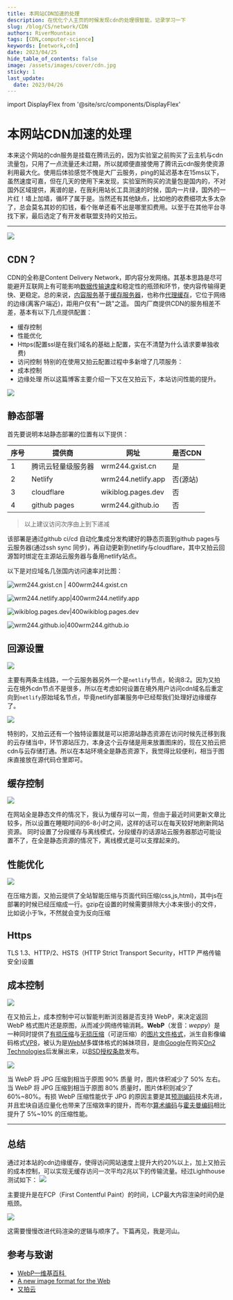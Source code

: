 ```yaml
---
title: 本网站CDN加速的处理
description: 在优化个人主页的时候发现cdn的处理很智能，记录学习一下
slug: /blog/CS/network/CDN
authors: RiverMountain
tags: [CDN,computer-science]
keywords: [network,cdn]
date: 2023/04/25
hide_table_of_contents: false
image: /assets/images/cover/cdn.jpg
sticky: 1
last_update:
  date: 2023/04/26
---
```


import DisplayFlex from '@site/src/components/DisplayFlex'

# 本网站CDN加速的处理

本来这个网站的cdn服务是挂载在腾讯云的，因为实验室之前购买了云主机与cdn流量包，只用了一点流量还未过期，所以就顺便直接使用了腾讯云cdn服务使资源利用最大化。使用后体验感觉不愧是大厂云服务，ping的延迟基本在15ms以下，虽然速度可嘉，但在几天的使用下来发现，实验室所购买的流量包是国内的，不对国外区域提供，离谱的是，在我利用站长工具测速的时候，国内一片绿，国外的一片红！墙上加墙，循环了属于是。当然还有其他缺点，比如他的收费细项太多太杂了，总会莫名其妙的扣钱，看个账单还看不出是哪里扣费用。以至于在其他平台寻找下家，最后选定了有开发者联盟支持的又拍云。

<!-- truncate -->

--- 
![](assets/本网站CDN加速的处理/image-20230425003649.png)
## CDN？

CDN的全称是Content Delivery Network，即内容分发网络。其基本思路是尽可能避开互联网上有可能影响[数据传输速度](https://baike.baidu.com/item/%E6%95%B0%E6%8D%AE%E4%BC%A0%E8%BE%93%E9%80%9F%E5%BA%A6/488203?fromModule=lemma_inlink)和稳定性的瓶颈和环节，使内容传输得更快、更稳定。总的来说，[内容服务](https://baike.baidu.com/item/%E5%86%85%E5%AE%B9%E6%9C%8D%E5%8A%A1/53323077?fromModule=lemma_inlink)基于[缓存服务器](https://baike.baidu.com/item/%E7%BC%93%E5%AD%98%E6%9C%8D%E5%8A%A1%E5%99%A8/4548255?fromModule=lemma_inlink)，也称作[代理缓存](https://baike.baidu.com/item/%E4%BB%A3%E7%90%86%E7%BC%93%E5%AD%98/10329556?fromModule=lemma_inlink)，它位于网络的边缘(离客户端近)，距用户仅有"一跳"之遥。
国内厂商提供CDN的服务相差不差，基本有以下几点提供配置：
- 缓存控制
- 性能优化
- Https(配置ssl是在我们域名的基础上配置，实在不清楚为什么请求要单独收费)
- 访问控制
特别的在使用又拍云配置过程中多新增了几项服务：
- 成本控制
- 边缘处理
所以这篇博客主要介绍一下又在又拍云下，本站访问性能的提升。

![](assets/本网站CDN加速的处理/image-20230425193953.png)

## 静态部署

首先要说明本站静态部署的位置有以下提供：

| 序号 | 提供商             | 网址               | 是否CDN  |
| ---- | ------------------ | ------------------ | -------- |
| 1    | 腾讯云轻量级服务器 | wrm244.gxist.cn    | 是       |
| 2    | Netlify            | wrm244.netlify.app | 否(源站) |
| 3    | cloudflare         | wikiblog.pages.dev | 否       |
| 4    | github pages       | wrm244.github.io   | 否         |

> 以上建议访问次序由上到下递减

该部署是通过github ci/cd 自动化集成分发构建好的静态页面到github pages与云服务器(通过ssh sync 同步)，再自动更新到netlify与cloudflare，其中又拍云回源暂时绑定在主源站云服务器与备用netlify站点。

以下是对应域名几张国内访问速率对比图：

<DisplayFlex>

![wrm244.gxist.cn | 400](assets/本网站CDN加速的处理/image-20230425195622.png)wrm244.gxist.cn

![wrm244.netlify.app|400](assets/本网站CDN加速的处理/image-20230425195736.png)wrm244.netlify.app 
</DisplayFlex>

<DisplayFlex>

![wikiblog.pages.dev|400](assets/本网站CDN加速的处理/image-20230425195821.png)wikiblog.pages.dev

![wrm244.github.io|400](assets/本网站CDN加速的处理/image-20230425195926.png)wrm244.github.io

</DisplayFlex>

## 回源设置

![](assets/本网站CDN加速的处理/image-20230426130726.png)

主要有两条主线路，一个云服务器另外一个是``netlify``节点，轮询8:2。因为又拍云在境外cdn节点不是很多，所以在考虑如何设置在境外用户访问cdn域名后重定向到``netlify``原始域名节点，毕竟netlify部署服务中已经帮我们处理好边缘缓存了。

![](assets/本网站CDN加速的处理/image-20230426131311.png)

特别的，又拍云还有一个独特设置就是可以把源站静态资源在访问时候先迁移到我的云存储当中，环节源站压力，本身这个云存储是用来放置图床的，现在又拍云把cdn与云存储打通。所以在本站环境全是静态资源下，我觉得比较便利，相当于图床直接放在源代码仓里即可。

## 缓存控制

![](assets/本网站CDN加速的处理/image-20230426131731.png)

在网站全是静态文件的情况下，我认为缓存可以一周，但由于最近时间更新文章比较多，所以设置在睡眠时间的6-8小时之间，这样的话可以在每天较好地刷新网站资源。
同时设置了分段缓存与离线模式，分段缓存的话源站云服务器那边可能设置不了，在全是静态资源的情况下，离线模式是可以支撑起来的。

## 性能优化

![](assets/本网站CDN加速的处理/image-20230426132222.png)

在压缩方面，又拍云提供了全站智能压缩与页面代码压缩(css,js,html)，其中js在部署的时候已经压缩成一行。gzip在设置的时候需要排除大小本来很小的文件，比如说小于1k，不然就会变为反向压缩

## Https

TLS 1.3、HTTP/2、HSTS（HTTP Strict Transport Security，HTTP 严格传输安全)设置

## 成本控制

![](assets/本网站CDN加速的处理/image-20230426133349.png)

在又拍云上，成本控制中可以智能判断浏览器是否支持 WebP，来决定返回 WebP 格式图片还是原图，从而减少网络传输消耗。**WebP**（发音：_weppy_）是一种同时提供了[有损压缩](https://baike.baidu.com/item/%E6%9C%89%E6%8D%9F%E5%8E%8B%E7%BC%A9/2311513?fromModule=lemma_inlink)与[无损压缩](https://baike.baidu.com/item/%E6%97%A0%E6%8D%9F%E5%8E%8B%E7%BC%A9/2817566?fromModule=lemma_inlink)（可逆压缩）的[图片文件格式](https://baike.baidu.com/item/%E5%9B%BE%E7%89%87%E6%96%87%E4%BB%B6%E6%A0%BC%E5%BC%8F/1989798?fromModule=lemma_inlink)，派生自影像编码格式[VP8](https://baike.baidu.com/item/VP8/8983934?fromModule=lemma_inlink)，被认为是[WebM](https://baike.baidu.com/item/WebM/2455966?fromModule=lemma_inlink)多媒体格式的姊妹项目，是由[Google](https://baike.baidu.com/item/Google/86964?fromModule=lemma_inlink)在购买[On2 Technologies](https://baike.baidu.com/item/On2%20Technologies/3745812?fromModule=lemma_inlink)后发展出来，以[BSD](https://baike.baidu.com/item/BSD/3794498?fromModule=lemma_inlink)[授权条款](https://baike.baidu.com/item/%E6%8E%88%E6%9D%83%E6%9D%A1%E6%AC%BE/2797008?fromModule=lemma_inlink)发布。

![](assets/本网站CDN加速的处理/image-20230426133619.png)

当 WebP 将 JPG 压缩到相当于原图 90% 质量 时，图片体积减少了 50% 左右。当 WebP 将 JPG 压缩到相当于原图 80% 质量时，图片体积则减少了 60%~80%。有损 WebP 压缩性能优于 JPG 的原因主要是其[预测编码](https://www.zhihu.com/search?q=%E9%A2%84%E6%B5%8B%E7%BC%96%E7%A0%81&search_source=Entity&hybrid_search_source=Entity&hybrid_search_extra=%7B%22sourceType%22%3A%22answer%22%2C%22sourceId%22%3A260228870%7D)技术先进，并且宏块自适应量化也带来了压缩效率的提升，而布尔[算术编码](https://www.zhihu.com/search?q=%E7%AE%97%E6%9C%AF%E7%BC%96%E7%A0%81&search_source=Entity&hybrid_search_source=Entity&hybrid_search_extra=%7B%22sourceType%22%3A%22answer%22%2C%22sourceId%22%3A260228870%7D)与[霍夫曼编码](https://www.zhihu.com/search?q=%E9%9C%8D%E5%A4%AB%E6%9B%BC%E7%BC%96%E7%A0%81&search_source=Entity&hybrid_search_source=Entity&hybrid_search_extra=%7B%22sourceType%22%3A%22answer%22%2C%22sourceId%22%3A260228870%7D)相比提升了 5%~10% 的压缩性能。


---

## 总结

通过对本站的cdn边缘缓存，使得访问网站速度上提升大约20%以上，加上又拍云的成本控制，可以实现无缓存访问一次平均2兆以下的传输流量。经过Lighthouse测试如下：
![](assets/本网站CDN加速的处理/image-20230426134404.png)

主要提升是在FCP（First Contentful Paint）的时间，LCP最大内容渲染时间仍是瓶颈。

![](assets/本网站CDN加速的处理/image-20230426134659.png)

这需要慢慢改进代码渲染的逻辑与顺序了。下篇再见，我是河山。


## 参考与致谢

- [WebP—维基百科 ](https://zh.wikipedia.org/wiki/WebP)
- [A new image format for the Web](https://developers.google.com/speed/webp/)
- [又拍云](https://www.upyun.com/)